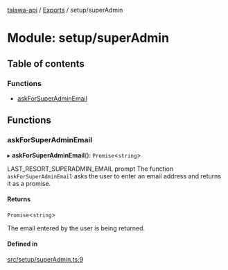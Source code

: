 [talawa-api](../README.md) / [Exports](../modules.md) / setup/superAdmin

# Module: setup/superAdmin

## Table of contents

### Functions

- [askForSuperAdminEmail](setup_superAdmin.md#askforsuperadminemail)

## Functions

### askForSuperAdminEmail

▸ **askForSuperAdminEmail**(): `Promise`\<`string`\>

LAST_RESORT_SUPERADMIN_EMAIL prompt
The function `askForSuperAdminEmail` asks the user to enter an email address and returns it as a promise.

#### Returns

`Promise`\<`string`\>

The email entered by the user is being returned.

#### Defined in

[src/setup/superAdmin.ts:9](https://github.com/PalisadoesFoundation/talawa-api/blob/3eeb2af/src/setup/superAdmin.ts#L9)
